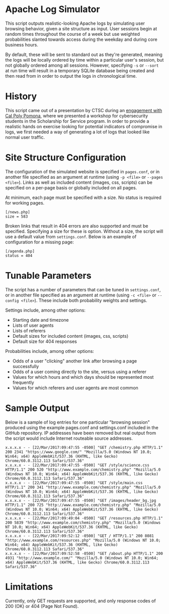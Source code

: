 Apache Log Simulator
====================
This script outputs realistic-looking Apache logs by simulating user browsing behavior, given a site structure as input.  User sessions begin at random times throughout the course of a week but use weighted probabilities slanted towards access during the weekday and during core business hours.

By default, these will be sent to standard out as they're generated, meaning the logs will be locally ordered by time within a particular user's session, but not globally ordered among all sessions.  However, specifying `-s` or `--sort` at run time will result in a temporary SQLite database being created and then read from in order to output the logs in chronological time.

History
=======
This script came out of a presentation by CTSC during an [engagement with Cal Poly Pomona](http://blog.trustedci.org/search/label/sfs), where we presented a workshop for cybersecurity students in the Scholarship for Service program.  In order to provide a realistic hands on exercise looking for potential indicators of compromise in logs, we first needed a way of generating a lot of logs that looked like normal user traffic.

Site Structure Configuration
============================
The configuration of the simulated website is specified in `pages.conf`, or in another file specified as an argument at runtime (using `-p <file>` or `--pages <file>`).  Links as well as included content (images, css, scripts) can be specified on a per-page basis or globally included on all pages.

At minimum, each page must be specified with a size.  No status is required for working pages.

    [/news.php]
    size = 583

Broken links that result in 404 errors are also supported and must be specified.  Specifying a size for these is option.  Without a size, the script will use a default value from `settings.conf`.  Below is an example of configuration for a missing page:

    [/agenda.php]
    status = 404

Tunable Parameters
==================
The script has a number of parameters that can be tuned in `settings.conf`, or in another file specified as an argument at runtime (using `-c <file>` or `--config <file>`).  These include both probability weights and settings.

Settings include, among other options:
 * Starting date and timezone
 * Lists of user agents
 * Lists of referers
 * Default sizes for included content (images, css, scripts)
 * Default size for 404 responses

Probabilities include, among other options:
 * Odds of a user "clicking" another link after browsing a page successfully
 * Odds of a user coming directly to the site, versus using a referer
 * Values for which hours and which days should be represented most frequently
 * Values for which referers and user agents are most common

Sample Output
=============
Below is a sample of log entries for one particular "browsing session" produced using the example pages.conf and settings.conf included in the GitHub repository.  IP addresses have been removed but real output from the script would include Internet routeable source addresses.

    x.x.x.x - - [22/Mar/2017:09:47:55 -0500] "GET /chemistry.php HTTP/1.1" 200 2341 "https://www.google.com/" "Mozilla/5.0 (Windows NT 10.0; Win64; x64) AppleWebKit/537.36 (KHTML, like Gecko) Chrome/60.0.3112.113 Safari/537.36"
    x.x.x.x - - [22/Mar/2017:09:47:55 -0500] "GET /style/science.css HTTP/1.1" 200 520 "http://www.example.com/chemistry.php" "Mozilla/5.0 (Windows NT 10.0; Win64; x64) AppleWebKit/537.36 (KHTML, like Gecko) Chrome/60.0.3112.113 Safari/537.36"
    x.x.x.x - - [22/Mar/2017:09:47:55 -0500] "GET /style/main.css HTTP/1.1" 200 341 "http://www.example.com/chemistry.php" "Mozilla/5.0 (Windows NT 10.0; Win64; x64) AppleWebKit/537.36 (KHTML, like Gecko) Chrome/60.0.3112.113 Safari/537.36"
    x.x.x.x - - [22/Mar/2017:09:47:55 -0500] "GET /images/header_bg.jpg HTTP/1.1" 200 725 "http://www.example.com/chemistry.php" "Mozilla/5.0 (Windows NT 10.0; Win64; x64) AppleWebKit/537.36 (KHTML, like Gecko) Chrome/60.0.3112.113 Safari/537.36"
    x.x.x.x - - [22/Mar/2017:09:49:04 -0500] "GET /resources.php HTTP/1.1" 200 5839 "http://www.example.com/chemistry.php" "Mozilla/5.0 (Windows NT 10.0; Win64; x64) AppleWebKit/537.36 (KHTML, like Gecko) Chrome/60.0.3112.113 Safari/537.36"
    x.x.x.x - - [22/Mar/2017:09:52:12 -0500] "GET / HTTP/1.1" 200 8081 "http://www.example.com/resources.php" "Mozilla/5.0 (Windows NT 10.0; Win64; x64) AppleWebKit/537.36 (KHTML, like Gecko) Chrome/60.0.3112.113 Safari/537.36"
    x.x.x.x - - [22/Mar/2017:09:52:58 -0500] "GET /about.php HTTP/1.1" 200 4931 "http://www.example.com/" "Mozilla/5.0 (Windows NT 10.0; Win64; x64) AppleWebKit/537.36 (KHTML, like Gecko) Chrome/60.0.3112.113 Safari/537.36"
    
Limitations
===========
Currently, only GET requests are supported, and only response codes of 200 (OK) or 404 (Page Not Found).
